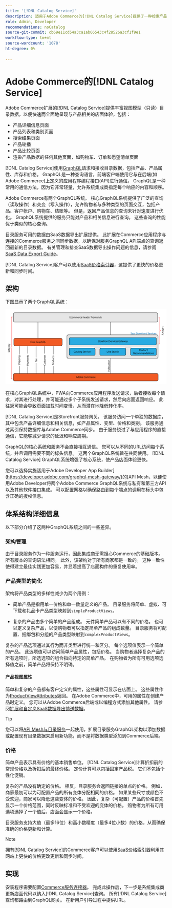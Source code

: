 ```yaml
---
title: '[!DNL Catalog Service]'
description: 适用于Adobe Commerce的[!DNL Catalog Service]提供了一种检索产品显示页面和产品列表页面内容的方法，其速度比本机Adobe Commerce GraphQL查询快得多。
role: Admin, Developer
recommendations: noCatalog
source-git-commit: cb69e11cd54a3ca1ab66543c4f28526a3cf1f9e1
workflow-type: tm+mt
source-wordcount: '1078'
ht-degree: 0%

---
```



# Adobe Commerce的[!DNL Catalog Service]

Adobe Commerce扩展的[!DNL Catalog Service]提供丰富视图模型（只读）目录数据，以便快速而全面地呈现与产品相关的店面体验，包括：

* 产品详细信息页面
* 产品列表和类别页面
* 搜索结果页面
* 产品轮播
* 产品比较页面
* 渲染产品数据的任何其他页面，如购物车、订单和愿望清单页面

[!DNL Catalog Service]使用[GraphQL](https://graphql.org/)请求和接收目录数据，包括产品、产品属性、库存和价格。 GraphQL是一种查询语言，前端客户端使用它与在后端(如Adobe Commerce)上定义的应用程序编程接口(API)进行通信。 GraphQL是一种常用的通信方法，因为它非常轻量，允许系统集成商指定每个响应的内容和顺序。

Adobe Commerce有两个GraphQL系统。 核心GraphQL系统提供了广泛的查询（读取操作）和突变（写入操作），允许购物者与多种类型的页面交互，包括产品、客户帐户、购物车、结账等。 但是，返回产品信息的查询未针对速度进行优化。 GraphQL系统提供的服务只能对产品和相关信息进行查询。 这些查询的性能优于类似的核心查询。

目录服务可用的数据由SaaS数据导出扩展提供。 此扩展在Commerce应用程序与连接的Commerce服务之间同步数据，以确保对服务GraphQL API端点的查询返回最新的目录数据。 有关管理和排查SaaS数据导出操作问题的信息，请参阅[SaaS Data Export Guide](../data-export/overview.md)。

[!DNL Catalog Service]客户可以使用[SaaS价格索引器](../price-index/price-indexing.md)，这提供了更快的价格更新和同步时间。

## 架构

下图显示了两个GraphQL系统：

![目录体系结构图](assets/catalog-service-architecture.png)

在核心GraphQL系统中，PWA向Commerce应用程序发送请求，后者接收每个请求，对其进行处理，并可能通过多个子系统发送请求，然后向店面返回响应。 此往返可能会导致页面加载时间变慢，从而潜在地降低转化率。

[!DNL Catalog Service]是Storefront服务网关。 该服务访问一个单独的数据库，其中包含产品详细信息和相关信息，如产品属性、变型、价格和类别。 该服务通过索引保持数据库与Adobe Commerce同步。
由于服务绕过了与应用程序的直接通信，它能够减少请求的延迟和响应周期。

GraphQL的核心系统和服务不会直接相互通信。 您可以从不同的URL访问每个系统，并且调用需要不同的标头信息。 这两个GraphQL系统旨在共同使用。 [!DNL Catalog Service] GraphQL系统增强了核心系统，使产品店面体验更快。

您可以选择实施适用于Adobe Developer App Builder](https://developer.adobe.com/graphql-mesh-gateway/)的[API Mesh，以便使用Adobe Developer将两个Adobe Commerce GraphQL系统与私有和第三方API以及其他软件接口集成。 可以配置网格以确保路由到每个端点的调用在标头中包含正确的授权信息。

## 体系结构详细信息

以下部分介绍了这两种GraphQL系统之间的一些差异。

### 架构管理

由于目录服务作为一种服务运行，因此集成商无需担心Commerce的基础版本。 所有版本的查询语法相同。 此外，该架构对于所有商家都是一致的。 这种一致性使得建立最佳实践更加容易，并显着提高了店面构件的重复使用率。

### 产品类型的简化

架构将产品类型的多样性减少为两个用例：

* 简单产品是指用单一价格和单一数量定义的产品。 目录服务将简单、虚拟、可下载和礼品卡产品类型映射到`simpleProductViews`。

* 复杂的产品由多个简单的产品组成。 元件简单产品可以有不同的价格。 也可以定义复杂产品，以便购物者可以指定简单产品的组成数量。 目录服务将可配置、捆绑包和分组的产品类型映射到`complexProductViews`。

复杂的产品选项通过其行为而非类型进行统一和区分。 每个选项值表示一个简单的产品。 此选项值可以访问简单产品属性，包括价格。 当购物者选择复杂产品的所有选项时，所选选项的组合指向特定的简单产品。 在购物者为所有可用选项选择值之前，简单产品将保持不明确。

#### 产品视图属性

简单和复杂的产品都有客户定义的属性，这些属性可显示在店面上。 这些属性作为[ProductViewAttributes](https://developer.adobe.com/commerce/services/graphql/catalog-service/products/#productviewattribute-type)返回。 在Adobe Commerce中，可用的属性在创建产品时定义。 您可以从Adobe Commerce后端或以编程方式添加其他属性。 请参阅[扩展和自定义SaaS数据导出馈送数据](../data-export/extensibility-and-customizations.md)。

>[!TIP]
>
>您可以将[API Mesh与目录服务](mesh.md)一起使用，扩展目录服务GraphQL架构以添加数据或配置现有目录数据来启用新功能，而不是将数据类型添加到Commerce后端。

### 价格

简单产品表示具有价格的基本销售单位。 [!DNL Catalog Service]计算折扣前的常规价格以及折扣后的最终价格。 定价计算可以包括固定产品税。 它们不包括个性化促销。

复杂的产品没有确定的价格。 相反，目录服务会返回链接的单点的价格。 例如，商家最初可以为可配置产品的所有变体分配相同的价格。 如果某些尺寸或颜色不受欢迎，商家可以降低这些变体的价格。 因此，复杂（可配置）产品的价格首先显示一个价格范围，同时反映标准和不受欢迎的变体的价格。 购物者为所有可用选项选择了一个值后，店面会显示一个价格。

目录服务支持大值（最多16位）和高小数精度（最多4位小数）的价格，从而确保准确的价格更新和计算。

>[!NOTE]
>
> 拥有[!DNL Catalog Service]的Commerce客户可以使用[SaaS价格索引器](../price-index/price-indexing.md)利用其网站上更快的价格更改更新和同步时间。

## 实现

安装程序需要配置[Commerce服务连接器](../landing/saas.md)。 完成此操作后，下一步是系统集成商更新店面代码以纳入[!DNL Catalog Service]查询。 所有[!DNL Catalog Service]查询都路由到GraphQL网关。 在新用户引导过程中提供URL。
